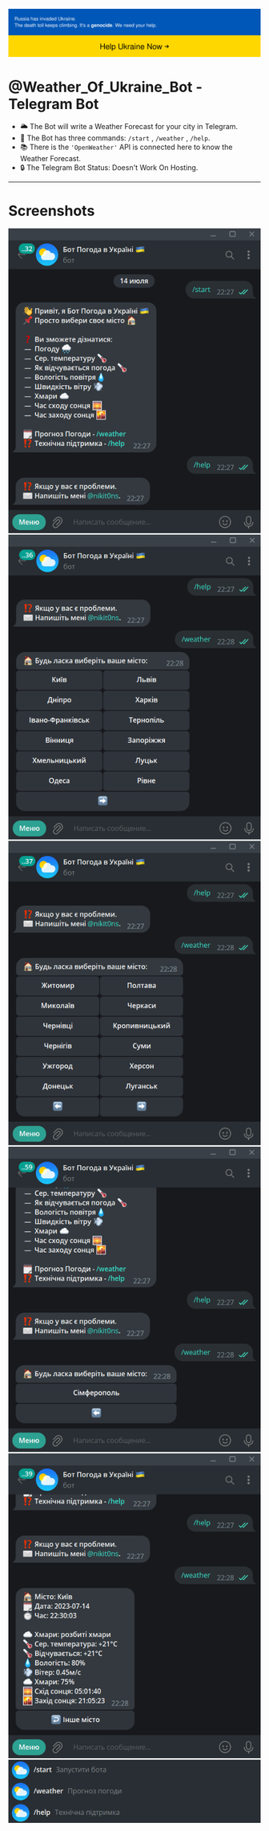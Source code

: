 [![Stand With Ukraine](https://raw.githubusercontent.com/vshymanskyy/StandWithUkraine/main/banner2-direct.svg)](https://stand-with-ukraine.pp.ua/)

# @Weather_Of_Ukraine_Bot - Telegram Bot

- :sun_behind_large_cloud: The Bot will write a Weather Forecast for your city in Telegram.
- :open_file_folder: The Bot has three commands: `/start` , `/weather` , `/help`.
- :books: There is the `'OpenWeather'` API is connected here to know the Weather Forecast.
- :lock: The Telegram Bot Status: Doesn't Work On Hosting.
  
---

# Screenshots
 
 ![Weather_Of_Ukraine_Bot_Start](https://github.com/nikit0ns/Weather_Of_Ukraine_Bot/blob/master/Screenshots/Weather_Of_Ukraine_Bot_Start.png)
 ![Weather_Of_Ukraine_Bot_Cities_First_List](https://github.com/nikit0ns/Weather_Of_Ukraine_Bot/blob/master/Screenshots/Weather_Of_Ukraine_Bot_Cities_First_List.png)
 ![Weather_Of_Ukraine_Bot_Cities_Second_List](https://github.com/nikit0ns/Weather_Of_Ukraine_Bot/blob/master/Screenshots/Weather_Of_Ukraine_Bot_Cities_Second_List.png)
 ![Weather_Of_Ukraine_Bot_Cities_Third_List](https://github.com/nikit0ns/Weather_Of_Ukraine_Bot/blob/master/Screenshots/Weather_Of_Ukraine_Bot_Cities_Third_List.png)
 ![Weather_Of_Ukraine_Bot_City](https://github.com/nikit0ns/Weather_Of_Ukraine_Bot/blob/master/Screenshots/Weather_Of_Ukraine_Bot_Citiy.png)
 ![Weather_Of_Ukraine_Bot_Commands](https://github.com/nikit0ns/Weather_Of_Ukraine_Bot/blob/master/Screenshots/Weather_Of_Ukraine_Bot_Commands.png)
